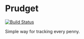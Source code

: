 # Prudget

[![Build Status](https://travis-ci.com/thyagostall/prudget.svg?token=eLsBaxXdpjDpQFnqzRQU&branch=master)](https://travis-ci.com/thyagostall/prudget)

Simple way for tracking every penny.